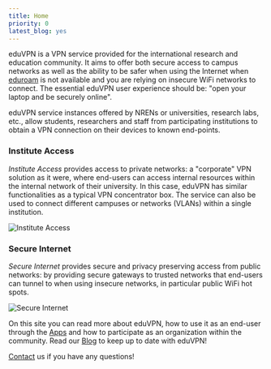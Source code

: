 ```yaml
---
title: Home
priority: 0
latest_blog: yes
---
```


eduVPN is a VPN service provided for the international research and education 
community. It aims to offer both secure access to campus networks as well as 
the ability to be safer when using the Internet when 
[eduroam](https://www.eduroam.org/) is not available and you are relying on 
insecure WiFi networks to connect. The essential eduVPN user experience should 
be: "open your laptop and be securely online".

eduVPN service instances offered by NRENs or universities, research labs, etc., 
allow students, researchers and staff from participating institutions to obtain 
a VPN connection on their devices to known end-points.

### Institute Access

_Institute Access_ provides access to private networks: a "corporate" VPN 
solution as it were, where end-users can access internal resources within the 
internal network of their university. In this case, eduVPN has similar 
functionalities as a typical VPN concentrator box. The service can also be used 
to connect different campuses or networks (VLANs) within a single institution.

![Institute Access](img/institute_access.png)

### Secure Internet

_Secure Internet_ provides secure and privacy preserving access from public 
networks: by providing secure gateways to trusted networks that end-users can 
tunnel to when using insecure networks, in particular public WiFi hot spots.

![Secure Internet](img/secure_internet.png)

On this site you can read more about eduVPN, how to use it as an end-user 
through the [Apps](apps.html) and how to participate as an organization within
the community. Read our [Blog](blog/) to keep up to date with eduVPN!

[Contact](contact.html) us if you have any questions!
